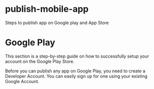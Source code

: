 # publish-mobile-app
Steps to publish app on Google play and App Store

# Google Play
This section is a step-by-step guide on how to successfully setup your account on the Google Play Store.

Before you can publish any app on Google Play, you need to create a Developer Account. You can easily sign up for one using your existing Google Account.

